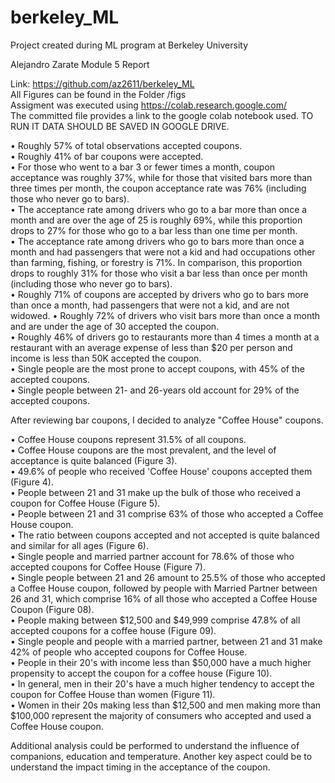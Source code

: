 # berkeley_ML
Project created during ML program at Berkeley University

Alejandro Zarate
Module 5 Report

Link: https://github.com/az2611/berkeley_ML  
All Figures can be found in the Folder /figs   
Assigment was executed using https://colab.research.google.com/  
The committed file provides a link to the google colab notebook used. TO RUN IT DATA SHOULD BE SAVED IN GOOGLE DRIVE.

• Roughly 57% of total observations accepted coupons.  
• Roughly 41% of bar coupons were accepted.   
• For those who went to a bar 3 or fewer times a month, coupon acceptance was roughly 37%, while for those that visited bars more than three times per month, the coupon acceptance rate was 76% (including those who never go to bars).  
• The acceptance rate among drivers who go to a bar more than once a month and are over the age of 25 is roughly 69%, while this proportion drops to 27% for those who go to a bar less than one time per month.   
• The acceptance rate among drivers who go to bars more than once a month and had passengers that were not a kid and had occupations other than farming, fishing, or forestry is 71%. In comparison, this proportion drops to roughly 31% for those who visit a bar less than once per month (including those who never go to bars).   
• Roughly 71% of coupons are accepted by drivers who go to bars more than once a month, had passengers that were not a kid, and are not widowed.
• Roughly 72% of drivers who visit bars more than once a month and are under the age of 30 accepted the coupon.  
• Roughly 46% of drivers go to restaurants more than 4 times a month at a restaurant with an average expense of less than $20 per person and income is less than 50K accepted the coupon.  
• Single people are the most prone to accept coupons, with 45% of the accepted coupons.  
• Single people between 21- and 26-years old account for 29% of the accepted coupons.  

After reviewing bar coupons, I decided to analyze "Coffee House" coupons.

• Coffee House coupons represent 31.5% of all coupons.  
• Coffee House coupons are the most prevalent, and the level of acceptance is quite balanced (Figure 3).  
• 49.6% of people who received 'Coffee House' coupons accepted them (Figure 4).  
• People between 21 and 31 make up the bulk of those who received a coupon for Coffee House (Figure 5).  
• People between 21 and 31 comprise 63% of those who accepted a Coffee House coupon.  
• The ratio between coupons accepted and not accepted is quite balanced and similar for all ages (Figure 6).  
• Single people and married partner account for 78.6% of those who accepted coupons for Coffee House (Figure 7).  
• Single people between 21 and 26 amount to 25.5%  of those who accepted a Coffee House coupon, followed by people with Married Partner between 26 and 31, which comprise 16% of all those who accepted a Coffee House Coupon (Figure 08).  
• People making between $12,500 and $49,999 comprise 47.8% of all accepted coupons for a coffee house (Figure 09).  
• Single people and people with a married partner, between 21 and 31 make 42% of people who accepted coupons for Coffee House.     
• People in their 20's with income less than $50,000 have a much higher propensity to accept the coupon for a coffee house (Figure 10).  
• In general, men in their 20's have a much higher tendency to accept the coupon for Coffee House than women (Figure 11).  
• Women in their 20s making less than $12,500 and men making more than $100,000 represent the majority of consumers who accepted and used a Coffee House coupon.	

Additional analysis could be performed to understand the influence of companions, education and temperature. Another key aspect could be to understand the impact timing in the acceptance of the coupon.
